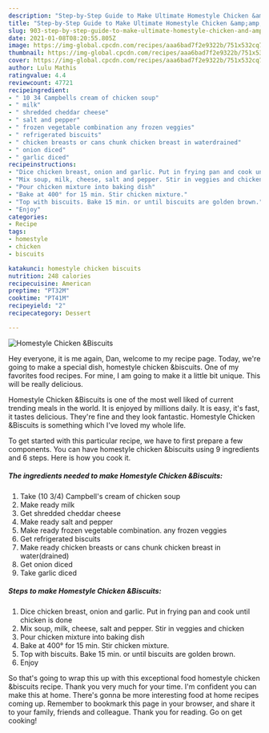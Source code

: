 ```yaml
---
description: "Step-by-Step Guide to Make Ultimate Homestyle Chicken &amp;amp;Biscuits"
title: "Step-by-Step Guide to Make Ultimate Homestyle Chicken &amp;amp;Biscuits"
slug: 903-step-by-step-guide-to-make-ultimate-homestyle-chicken-and-amp-biscuits
date: 2021-01-08T08:20:55.805Z
image: https://img-global.cpcdn.com/recipes/aaa6bad7f2e9322b/751x532cq70/homestyle-chicken-biscuits-recipe-main-photo.jpg
thumbnail: https://img-global.cpcdn.com/recipes/aaa6bad7f2e9322b/751x532cq70/homestyle-chicken-biscuits-recipe-main-photo.jpg
cover: https://img-global.cpcdn.com/recipes/aaa6bad7f2e9322b/751x532cq70/homestyle-chicken-biscuits-recipe-main-photo.jpg
author: Lulu Mathis
ratingvalue: 4.4
reviewcount: 47721
recipeingredient:
- " 10 34 Campbells cream of chicken soup"
- " milk"
- " shredded cheddar cheese"
- " salt and pepper"
- " frozen vegetable combination any frozen veggies"
- " refrigerated biscuits"
- " chicken breasts or cans chunk chicken breast in waterdrained"
- " onion diced"
- " garlic diced"
recipeinstructions:
- "Dice chicken breast, onion and garlic. Put in frying pan and cook until chicken is done"
- "Mix soup, milk, cheese, salt and pepper. Stir in veggies and chicken"
- "Pour chicken mixture into baking dish"
- "Bake at 400° for 15 min. Stir chicken mixture."
- "Top with biscuits. Bake 15 min. or until biscuits are golden brown."
- "Enjoy"
categories:
- Recipe
tags:
- homestyle
- chicken
- biscuits

katakunci: homestyle chicken biscuits 
nutrition: 248 calories
recipecuisine: American
preptime: "PT32M"
cooktime: "PT41M"
recipeyield: "2"
recipecategory: Dessert

---
```



![Homestyle Chicken &amp;Biscuits](https://img-global.cpcdn.com/recipes/aaa6bad7f2e9322b/751x532cq70/homestyle-chicken-biscuits-recipe-main-photo.jpg)

Hey everyone, it is me again, Dan, welcome to my recipe page. Today, we're going to make a special dish, homestyle chicken &amp;biscuits. One of my favorites food recipes. For mine, I am going to make it a little bit unique. This will be really delicious.



Homestyle Chicken &amp;Biscuits is one of the most well liked of current trending meals in the world. It is enjoyed by millions daily. It is easy, it's fast, it tastes delicious. They're fine and they look fantastic. Homestyle Chicken &amp;Biscuits is something which I've loved my whole life.


To get started with this particular recipe, we have to first prepare a few components. You can have homestyle chicken &amp;biscuits using 9 ingredients and 6 steps. Here is how you cook it.

<!--inarticleads1-->

##### The ingredients needed to make Homestyle Chicken &amp;Biscuits:

1. Take  (10 3/4) Campbell&#39;s cream of chicken soup
1. Make ready  milk
1. Get  shredded cheddar cheese
1. Make ready  salt and pepper
1. Make ready  frozen vegetable combination. any frozen veggies
1. Get  refrigerated biscuits
1. Make ready  chicken breasts or cans chunk chicken breast in water(drained)
1. Get  onion diced
1. Take  garlic diced




<!--inarticleads2-->

##### Steps to make Homestyle Chicken &amp;Biscuits:

1. Dice chicken breast, onion and garlic. Put in frying pan and cook until chicken is done
1. Mix soup, milk, cheese, salt and pepper. Stir in veggies and chicken
1. Pour chicken mixture into baking dish
1. Bake at 400° for 15 min. Stir chicken mixture.
1. Top with biscuits. Bake 15 min. or until biscuits are golden brown.
1. Enjoy




So that's going to wrap this up with this exceptional food homestyle chicken &amp;biscuits recipe. Thank you very much for your time. I'm confident you can make this at home. There's gonna be more interesting food at home recipes coming up. Remember to bookmark this page in your browser, and share it to your family, friends and colleague. Thank you for reading. Go on get cooking!
